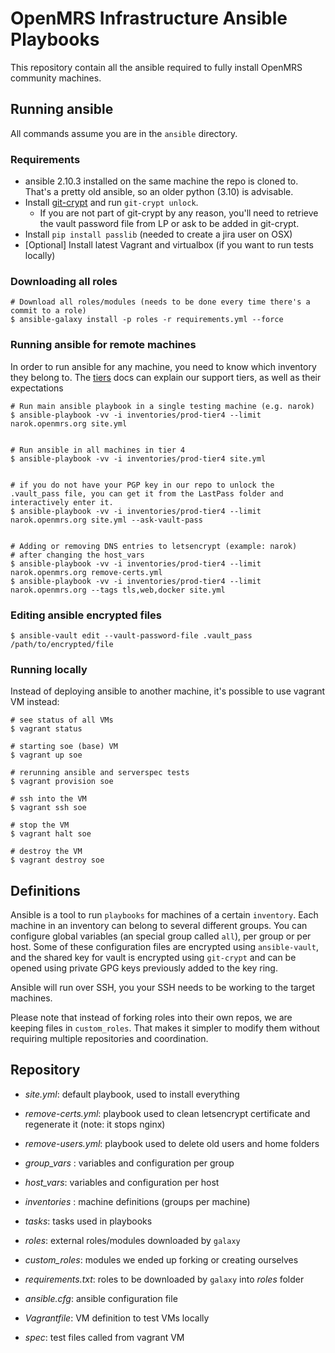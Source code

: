 OpenMRS Infrastructure Ansible Playbooks
======================
This repository contain all the ansible required to fully install OpenMRS community machines.


## Running ansible
All commands assume you are in the `ansible` directory.

### Requirements
* ansible 2.10.3 installed on the same machine the repo is cloned to. That's a pretty old ansible, so an older python (3.10) is advisable. 
* Install [git-crypt](https://www.agwa.name/projects/git-crypt/) and run `git-crypt unlock`.
  * If you are not part of git-crypt by any reason, you'll need to retrieve the vault password file from LP or ask to be added in git-crypt.
* Install `pip install passlib` (needed to create a jira user on OSX)
* [Optional] Install latest Vagrant and virtualbox (if you want to run tests locally)

### Downloading all roles

```
# Download all roles/modules (needs to be done every time there's a commit to a role)
$ ansible-galaxy install -p roles -r requirements.yml --force
```


### Running ansible for remote machines

In order to run ansible for any machine, you need to know which inventory they belong to. The [tiers](inventories/README.md) docs can explain our support tiers, as well as their expectations

```
# Run main ansible playbook in a single testing machine (e.g. narok)
$ ansible-playbook -vv -i inventories/prod-tier4 --limit narok.openmrs.org site.yml


# Run ansible in all machines in tier 4
$ ansible-playbook -vv -i inventories/prod-tier4 site.yml


# if you do not have your PGP key in our repo to unlock the .vault_pass file, you can get it from the LastPass folder and interactively enter it.
$ ansible-playbook -vv -i inventories/prod-tier4 --limit narok.openmrs.org site.yml --ask-vault-pass


# Adding or removing DNS entries to letsencrypt (example: narok)
# after changing the host_vars
$ ansible-playbook -vv -i inventories/prod-tier4 --limit narok.openmrs.org remove-certs.yml
$ ansible-playbook -vv -i inventories/prod-tier4 --limit narok.openmrs.org --tags tls,web,docker site.yml
```

### Editing ansible encrypted files

```
$ ansible-vault edit --vault-password-file .vault_pass /path/to/encrypted/file
```

### Running locally

Instead of deploying ansible to another machine, it's possible to use vagrant VM instead:


```
# see status of all VMs
$ vagrant status

# starting soe (base) VM
$ vagrant up soe

# rerunning ansible and serverspec tests
$ vagrant provision soe

# ssh into the VM
$ vagrant ssh soe

# stop the VM
$ vagrant halt soe

# destroy the VM
$ vagrant destroy soe
```


## Definitions

Ansible is a tool to run `playbooks` for machines of a certain `inventory`. Each machine
in an inventory can belong to several different groups. You can configure global variables
(an special group called `all`), per group or per host. Some of these configuration files
are encrypted using `ansible-vault`, and the shared key for vault is encrypted using `git-crypt`
and can be opened using private GPG keys previously added to the key ring.

Ansible will run over SSH, you your SSH needs to be working to the target machines.

Please note that instead of forking roles into their own repos, we are keeping files in `custom_roles`. 
That makes it simpler to modify them without requiring multiple repositories and coordination. 

## Repository

  - _site.yml_: default playbook, used to install everything
  - _remove-certs.yml_: playbook used to clean letsencrypt certificate and regenerate it (note: it stops nginx)
  - _remove-users.yml_: playbook used to delete old users and home folders


  - _group_vars_ : variables and configuration per group
  - _host_vars_: variables and configuration per host
  - _inventories_ : machine definitions (groups per machine)
  - _tasks_: tasks used in playbooks
  - _roles_: external roles/modules downloaded by `galaxy`
  - _custom_roles_: modules we ended up forking or creating ourselves
  - _requirements.txt_: roles to be downloaded by `galaxy` into _roles_ folder
  - _ansible.cfg_: ansible configuration file
  - _Vagrantfile_: VM definition to test VMs locally
  - _spec_: test files called from vagrant VM
